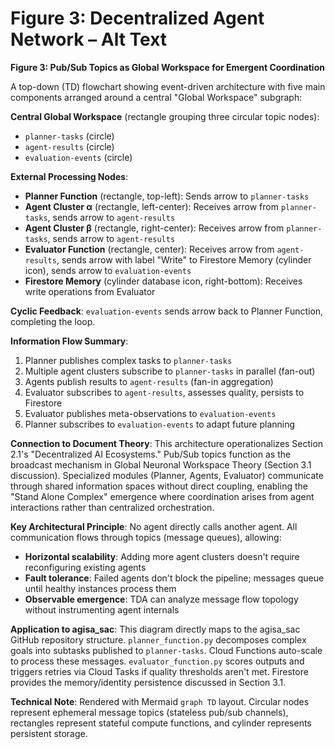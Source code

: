 # Figure 3: Decentralized Agent Network – Alt Text

**Figure 3: Pub/Sub Topics as Global Workspace for Emergent Coordination**

A top-down (TD) flowchart showing event-driven architecture with five main components arranged around a central "Global Workspace" subgraph:

**Central Global Workspace** (rectangle grouping three circular topic nodes):
- `planner-tasks` (circle)
- `agent-results` (circle)
- `evaluation-events` (circle)

**External Processing Nodes**:
- **Planner Function** (rectangle, top-left): Sends arrow to `planner-tasks`
- **Agent Cluster α** (rectangle, left-center): Receives arrow from `planner-tasks`, sends arrow to `agent-results`
- **Agent Cluster β** (rectangle, right-center): Receives arrow from `planner-tasks`, sends arrow to `agent-results`
- **Evaluator Function** (rectangle, center): Receives arrow from `agent-results`, sends arrow with label "Write" to Firestore Memory (cylinder icon), sends arrow to `evaluation-events`
- **Firestore Memory** (cylinder database icon, right-bottom): Receives write operations from Evaluator

**Cyclic Feedback**: `evaluation-events` sends arrow back to Planner Function, completing the loop.

**Information Flow Summary**:
1. Planner publishes complex tasks to `planner-tasks`
2. Multiple agent clusters subscribe to `planner-tasks` in parallel (fan-out)
3. Agents publish results to `agent-results` (fan-in aggregation)
4. Evaluator subscribes to `agent-results`, assesses quality, persists to Firestore
5. Evaluator publishes meta-observations to `evaluation-events`
6. Planner subscribes to `evaluation-events` to adapt future planning

**Connection to Document Theory**: This architecture operationalizes Section 2.1's "Decentralized AI Ecosystems." Pub/Sub topics function as the broadcast mechanism in Global Neuronal Workspace Theory (Section 3.1 discussion). Specialized modules (Planner, Agents, Evaluator) communicate through shared information spaces without direct coupling, enabling the "Stand Alone Complex" emergence where coordination arises from agent interactions rather than centralized orchestration.

**Key Architectural Principle**: No agent directly calls another agent. All communication flows through topics (message queues), allowing:
- **Horizontal scalability**: Adding more agent clusters doesn't require reconfiguring existing agents
- **Fault tolerance**: Failed agents don't block the pipeline; messages queue until healthy instances process them
- **Observable emergence**: TDA can analyze message flow topology without instrumenting agent internals

**Application to agisa_sac**: This diagram directly maps to the agisa_sac GitHub repository structure. `planner_function.py` decomposes complex goals into subtasks published to `planner-tasks`. Cloud Functions auto-scale to process these messages. `evaluator_function.py` scores outputs and triggers retries via Cloud Tasks if quality thresholds aren't met. Firestore provides the memory/identity persistence discussed in Section 3.1.

**Technical Note**: Rendered with Mermaid `graph TD` layout. Circular nodes represent ephemeral message topics (stateless pub/sub channels), rectangles represent stateful compute functions, and cylinder represents persistent storage.
